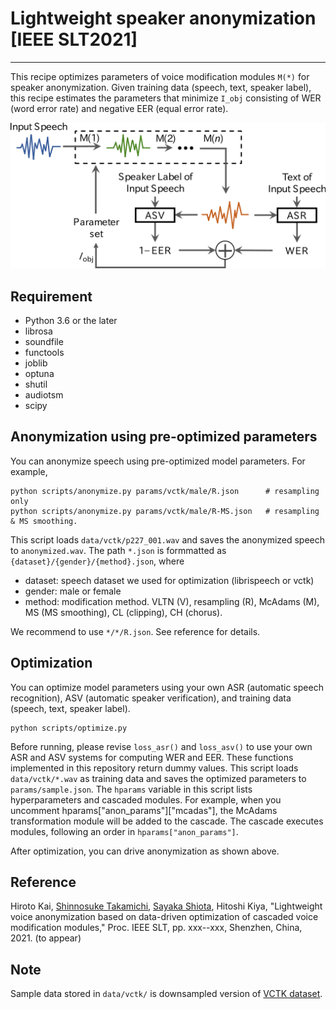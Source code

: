 # Lightweight speaker anonymization [IEEE SLT2021]
**********************************
This recipe optimizes parameters of voice modification modules `M(*)` for speaker anonymization. Given training data (speech, text, speaker label), this recipe estimates the parameters that minimize `I_obj` consisting of WER (word error rate) and negative EER (equal error rate). 

![flow](flow.png)

## Requirement
- Python 3.6 or the later
- librosa
- soundfile
- functools
- joblib
- optuna
- shutil
- audiotsm
- scipy

## Anonymization using pre-optimized parameters
You can anonymize speech using pre-optimized model parameters. For example,
```
python scripts/anonymize.py params/vctk/male/R.json      # resampling only
python scripts/anonymize.py params/vctk/male/R-MS.json   # resampling & MS smoothing.
```

This script loads `data/vctk/p227_001.wav` and saves the anonymized speech to `anonymized.wav`. The path `*.json` is formmatted as `{dataset}/{gender}/{method}.json`, where
- dataset: speech dataset we used for optimization (librispeech or vctk)
- gender: male or female
- method: modification method. VLTN (V), resampling (R), McAdams (M), MS (MS smoothing), CL (clipping), CH (chorus).

We recommend to use `*/*/R.json`. See reference for details. 

## Optimization
You can optimize model parameters using your own ASR (automatic speech recognition), ASV (automatic speaker verification), and training data (speech, text, speaker label). 
```
python scripts/optimize.py
```
Before running, please revise `loss_asr()` and `loss_asv()` to use your own ASR and ASV systems for computing WER and EER. These functions implemented in this repository return dummy values. This script loads `data/vctk/*.wav` as training data and saves the optimized parameters to `params/sample.json`. The `hparams` variable in this script lists hyperparameters and cascaded modules. For example, when you uncomment hparams["anon_params"]["mcadas"], the McAdams transformation module will be added to the cascade. The cascade executes modules, following an order in `hparams["anon_params"]`.

After optimization, you can drive anonymization as shown above.

## Reference
Hiroto Kai, [Shinnosuke Takamichi](https://sites.google.com/site/shinnosuketakamichi/home), [Sayaka Shiota](https://www.tmu.ac.jp/stafflist/data/sa/7539.html), Hitoshi Kiya, "Lightweight voice anonymization based on data-driven optimization of cascaded voice modification modules," Proc. IEEE SLT, pp. xxx--xxx, Shenzhen, China, 2021. (to appear)

## Note
Sample data stored in `data/vctk/` is downsampled version of [VCTK dataset](https://datashare.is.ed.ac.uk/handle/10283/3443).
